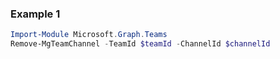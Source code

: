 ### Example 1
```powershell
Import-Module Microsoft.Graph.Teams
Remove-MgTeamChannel -TeamId $teamId -ChannelId $channelId
```
